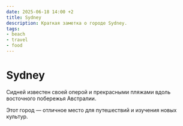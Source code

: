 ```yaml
---
date: 2025-06-18 14:00 +2
title: Sydney
description: Краткая заметка о городе Sydney.
tags:
- beach
- travel
- food
---
```

# Sydney

Сидней известен своей оперой и прекрасными пляжами вдоль восточного побережья Австралии.

Этот город — отличное место для путешествий и изучения новых культур.